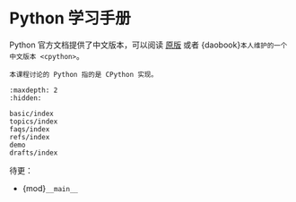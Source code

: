 # Python 学习手册

Python 官方文档提供了中文版本，可以阅读 [原版](https://docs.python.org/zh-cn/3/) 或者 {daobook}`本人维护的一个中文版本 <cpython>`。

```{hint}
本课程讨论的 Python 指的是 CPython 实现。
```


```{toctree}
:maxdepth: 2
:hidden:

basic/index
topics/index
faqs/index
refs/index
demo
drafts/index
```

待更：

- {mod}`__main__`


